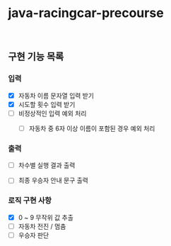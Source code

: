 # java-racingcar-precourse

<br>

## 구현 기능 목록


### 입력
- [X] 자동차 이름 문자열 입력 받기
- [X] 시도할 횟수 입력 받기
- [ ] 비정상적인 입력 예외 처리
    - [ ] 자동차 중 6자 이상 이름이 포함된 경우 예외 처리


### 출력
- [ ] 차수별 실행 결과 출력
- [ ] 최종 우승자 안내 문구 출력


### 로직 구현 사항
- [X] 0 ~ 9 무작위 값 추출
- [ ] 자동차 전진 / 멈춤
- [ ] 우승자 판단